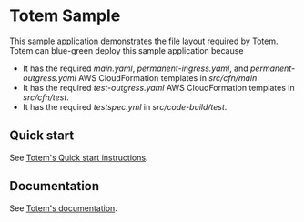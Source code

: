 # Totem Sample

This sample application demonstrates the file layout required by Totem.  Totem can blue-green deploy this sample application because

* It has the required *main.yaml*, *permanent-ingress.yaml*, and *permanent-outgress.yaml* AWS CloudFormation templates in *src/cfn/main*.
* It has the required *test-outgress.yaml* AWS CloudFormation templates in *src/cfn/test*.
* It has the required *testspec.yml* in *src/code-build/test*.

## Quick start

See [Totem's Quick start instructions](https://github.com/Brightspace/totem).

## Documentation

See [Totem's documentation](https://github.com/Brightspace/totem).
